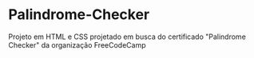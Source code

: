 # Palindrome-Checker
Projeto em HTML e CSS projetado em busca do certificado "Palindrome Checker" da organização FreeCodeCamp
